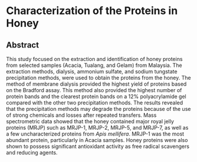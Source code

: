 # Characterization of the Proteins in Honey

## Abstract

This study focused on the extraction and identification of honey proteins from selected samples (Acacia, Tualang, and Gelam) from Malaysia. The extraction methods, dialysis, ammonium sulfate, and sodium tungstate precipitation methods, were used to obtain the proteins from the honey. The method of membrane dialysis provided the highest yield of proteins based on the Bradford assay. This method also provided the highest number of protein bands and the clearest protein bands on a 12% polyacrylamide gel compared with the other two precipitation methods. The results revealed that the precipitation methods may degrade the proteins because of the use of strong chemicals and losses after repeated transfers. Mass spectrometric data showed that the honey contained major royal jelly proteins (MRJP) such as MRJP-1, MRJP-2, MRJP-5, and MRJP-7, as well as a few uncharacterized proteins from _Apis mellifera_. MRJP-1 was the most abundant protein, particularly in Acacia samples. Honey proteins were also shown to possess significant antioxidant activity as free radical scavengers and reducing agents.